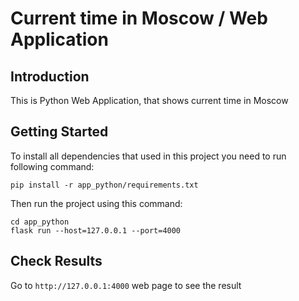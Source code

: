 # Current time in Moscow / Web Application #

## Introduction ##

This is Python Web Application, that shows current time in Moscow

## Getting Started ##

To install all dependencies that used in this project you need to run following command:

```text
pip install -r app_python/requirements.txt
```

Then run the project using this command:

```text
cd app_python
flask run --host=127.0.0.1 --port=4000
```

## Check Results ##

Go to `http://127.0.0.1:4000` web page to see the result
